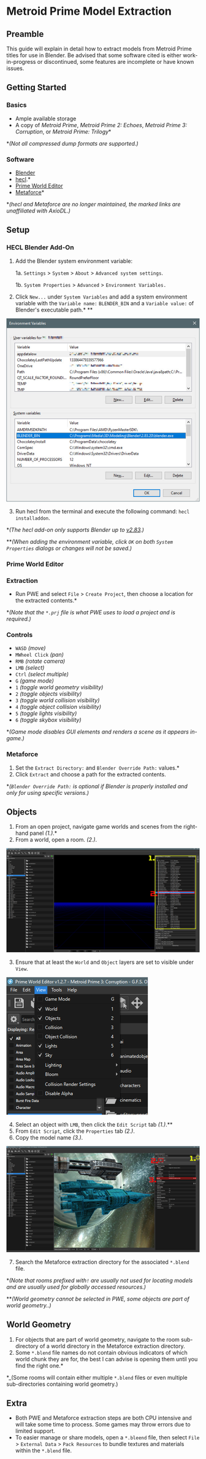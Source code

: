 # Metroid Prime Model Extraction

## Preamble
This guide will explain in detail how to extract models from Metroid Prime titles for use in Blender. Be advised that some software cited is either work-in-progress or discontinued, some features are incomplete or have known issues.

## Getting Started
### Basics
- Ample available storage
- A copy of _Metroid Prime_, _Metroid Prime 2: Echoes_, _Metroid Prime 3: Corruption_, or _Metroid Prime: Trilogy_\*

\*_(Not all compressed dump formats are supported.)_

### Software
- [Blender](https://www.blender.org/)
- [hecl](https://mega.nz/file/gl91nDBT#zPi8rX7jBgllvBrULBdVI2dF3O_3ri0a8Zx9tO4TGJ8).\*
- [Prime World Editor](https://github.com/AxioDL/PrimeWorldEditor)
- [Metaforce](https://mega.nz/file/ckMjRART#Sl-0xmP0PiOrZkYnlEjrMwz2gpCd2_fK4nDIVMPOkYg)\*

\*_(hecl and Metaforce are no longer maintained, the marked links are unaffiliated with AxioDL.)_

## Setup
### HECL Blender Add-On
1. Add the Blender system environment variable:

	1a. `Settings` > `System` > `About` > `Advanced system settings`.

	1b. `System Properties` > `Advanced` > `Environment Variables.`

2. Click `New...` under `System Variables` and add a system environment variable with the `Variable name:` `BLENDER_BIN` and a `Variable value:` of Blender's executable path.\* \*\*

![](images/SystemPropertiesAdvanced_vW9vNPrbLd.jpg)

3. Run hecl from the terminal and execute the following command: `hecl installaddon`.

\*_(The hecl add-on only supports Blender up to [v2.83](https://www.blender.org/download/releases/2-83/).)_

\*\*_(When adding the environment variable, click `OK` on both `System Properties` dialogs or changes will not be saved.)_

### Prime World Editor
### Extraction
- Run PWE and select `File` > `Create Project`, then choose a location for the extracted contents.\*

\*_(Note that the `*.prj` file is what PWE uses to load a project and is required.)_
### Controls
- `WASD` _(move)_
- `MWheel Click` _(pan)_
- `RMB` _(rotate camera)_
- `LMB` _(select)_
- `Ctrl` _(select multiple)_
- `G` _(game mode)_
- `1` _(toggle world geometry visibility)_
- `2` _(toggle objects visibility)_
- `3` _(toggle world collision visibility)_
- `4` _(toggle object collision visibility)_
- `5` _(toggle lights visibility)_
- `6` _(toggle skybox visibility)_

\*_(Game mode disables GUI elements and renders a scene as it appears in-game.)_

### Metaforce
1. Set the `Extract Directory:` and `Blender Override Path:` values.\*
2. Click `Extract` and choose a path for the extracted contents.

\*_(`Blender Override Path:` is optional if Blender is properly installed and only for using specific versions.)_

## Objects
1. From an open project, navigate game worlds and scenes from the right-hand panel _(1.)_.\*
2. From a world, open a room. _(2.)_.

![](images/PrimeWorldEditor_v8YuGwXMAi.jpg)

3. Ensure that at least the `World` and `Object` layers are set to visible under `View`.

![](images/view.jpg)

4. Select an object  with `LMB`, then click the `Edit Script` tab _(1.)_.\*\*
5. From `Edit Script`, click the `Properties` tab _(2.)_.
6. Copy the model name _(3.)_.

![](images/PrimeWorldEditor_eJ3LxTCHv3.jpg)

7. Search the Metaforce extraction directory for the associated `*.blend` file.

\*_(Note that rooms prefixed with`!` are usually not used for locating models and are usually used for globally accessed resources.)_

\*\*_(World geometry cannot be selected in PWE, some objects are part of world geometry..)_

## World Geometry
1. For objects that are part of world geometry, navigate to the room sub-directory of a world directory in the Metaforce extraction directory.
2. Some `*.blend` file names do not contain obvious indicators of which world chunk they are for, the best I can advise is opening them until you find the right one.\*

\*_(Some rooms will contain either multiple `*.blend` files or even multiple sub-directories containing world geometry.)

## Extra
- Both PWE and Metaforce extraction steps are both CPU intensive and will take some time to process. Some games may throw errors due to limited support.
- To easier manage or share models, open a `*.bleend` file, then select `File` > `External Data` > `Pack Resources` to bundle textures and materials within the `*.blend` file.
